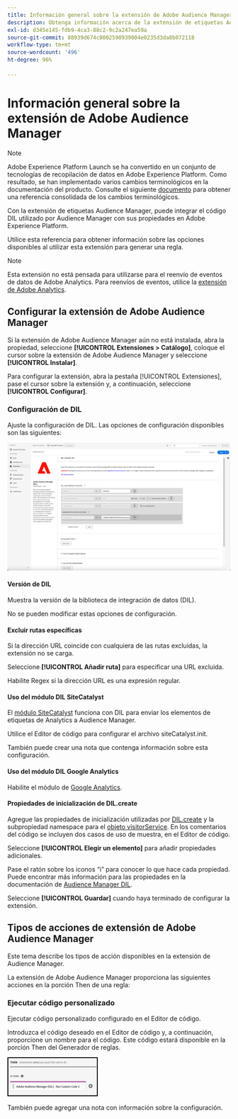 ```yaml
---
title: Información general sobre la extensión de Adobe Audience Manager
description: Obtenga información acerca de la extensión de etiquetas Adobe Audience Manager en Adobe Experience Platform.
exl-id: d345e145-fdb9-4ca3-88c2-9c2a247ea59a
source-git-commit: 88939d674c0002590939004e0235d3da8b072118
workflow-type: tm+mt
source-wordcount: '496'
ht-degree: 96%

---
```


# Información general sobre la extensión de Adobe Audience Manager

>[!NOTE]
>
>Adobe Experience Platform Launch se ha convertido en un conjunto de tecnologías de recopilación de datos en Adobe Experience Platform. Como resultado, se han implementado varios cambios terminológicos en la documentación del producto. Consulte el siguiente [documento](../../../term-updates.md) para obtener una referencia consolidada de los cambios terminológicos.

Con la extensión de etiquetas Audience Manager, puede integrar el código DIL utilizado por Audience Manager con sus propiedades en Adobe Experience Platform.

Utilice esta referencia para obtener información sobre las opciones disponibles al utilizar esta extensión para generar una regla.

>[!NOTE]
>
>Esta extensión no está pensada para utilizarse para el reenvío de eventos de datos de Adobe Analytics. Para reenvíos de eventos, utilice la [extensión de Adobe Analytics](../analytics/overview.md).

## Configurar la extensión de Adobe Audience Manager

Si la extensión de Adobe Audience Manager aún no está instalada, abra la propiedad, seleccione **[!UICONTROL Extensiones > Catálogo]**, coloque el cursor sobre la extensión de Adobe Audience Manager y seleccione **[!UICONTROL Instalar]**.

Para configurar la extensión, abra la pestaña [!UICONTROL Extensiones], pase el cursor sobre la extensión y, a continuación, seleccione **[!UICONTROL Configurar]**.

### Configuración de DIL

Ajuste la configuración de DIL. Las opciones de configuración disponibles son las siguientes:

![](../../../images/ext-aam-config.png)

#### Versión de DIL

Muestra la versión de la biblioteca de integración de datos (DIL).

No se pueden modificar estas opciones de configuración.

#### Excluir rutas específicas

Si la dirección URL coincide con cualquiera de las rutas excluidas, la extensión no se carga.

Seleccione **[!UICONTROL Añadir ruta]** para especificar una URL excluida.

Habilite Regex si la dirección URL es una expresión regular.

#### Uso del módulo DIL SiteCatalyst

El [módulo SiteCatalyst](https://experiencecloud.adobe.com/resources/help/es_ES/aam/r_dil_sc_init.html) funciona con DIL para enviar los elementos de etiquetas de Analytics a Audience Manager.

Utilice el Editor de código para configurar el archivo siteCatalyst.init.

También puede crear una nota que contenga información sobre esta configuración.

#### Uso del módulo DIL Google Analytics

Habilite el módulo de [Google Analytics](https://experiencecloud.adobe.com/resources/help/es_ES/aam/dil-google-universal-analytics.html).

#### Propiedades de inicialización de DIL.create

Agregue las propiedades de inicialización utilizadas por [DIL.create](https://experiencecloud.adobe.com/resources/help/es_ES/aam/r_dil_create.html) y la subpropiedad namespace para el [objeto visitorService](https://experiencecloud.adobe.com/resources/help/es_ES/aam/r_dil_visitor_service.html). En los comentarios del código se incluyen dos casos de uso de muestra, en el Editor de código.

Seleccione **[!UICONTROL Elegir un elemento]** para añadir propiedades adicionales.

Pase el ratón sobre los iconos “i” para conocer lo que hace cada propiedad. Puede encontrar más información para las propiedades en la documentación de [Audience Manager DIL](https://experiencecloud.adobe.com/resources/help/es_ES/aam/r_dil_create.html).

Seleccione **[!UICONTROL Guardar]** cuando haya terminado de configurar la extensión.

## Tipos de acciones de extensión de Adobe Audience Manager

Este tema describe los tipos de acción disponibles en la extensión de Audience Manager.

La extensión de Adobe Audience Manager proporciona las siguientes acciones en la porción Then de una regla:

### Ejecutar código personalizado

Ejecutar código personalizado configurado en el Editor de código.

Introduzca el código deseado en el Editor de código y, a continuación, proporcione un nombre para el código. Este código estará disponible en la porción Then del Generador de reglas.

![](../../../images/ext-aam-then.png)

También puede agregar una nota con información sobre la configuración.
